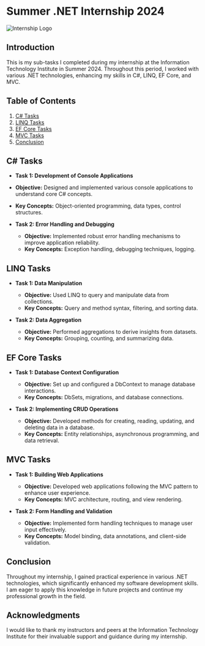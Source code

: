 # Summer .NET Internship 2024

![Internship Logo](path/to/your/image.png) <!-- Replace with the actual path to your image -->

## Introduction
This is my sub-tasks I completed during my internship at the Information Technology Institute in Summer 2024. Throughout this period, I worked with various .NET technologies, enhancing my skills in C#, LINQ, EF Core, and MVC.

## Table of Contents
1. [C# Tasks](#c-tasks)
2. [LINQ Tasks](#linq-tasks)
3. [EF Core Tasks](#ef-core-tasks)
4. [MVC Tasks](#mvc-tasks)
5. [Conclusion](#conclusion)

## C# Tasks
  - **Task 1: Development of Console Applications**
  - **Objective:** Designed and implemented various console applications to understand core C# concepts.
  - **Key Concepts:** Object-oriented programming, data types, control structures.

- **Task 2: Error Handling and Debugging**
  - **Objective:** Implemented robust error handling mechanisms to improve application reliability.
  - **Key Concepts:** Exception handling, debugging techniques, logging.

## LINQ Tasks
- **Task 1: Data Manipulation**
  - **Objective:** Used LINQ to query and manipulate data from collections.
  - **Key Concepts:** Query and method syntax, filtering, and sorting data.

- **Task 2: Data Aggregation**
  - **Objective:** Performed aggregations to derive insights from datasets.
  - **Key Concepts:** Grouping, counting, and summarizing data.

## EF Core Tasks
- **Task 1: Database Context Configuration**
  - **Objective:** Set up and configured a DbContext to manage database interactions.
  - **Key Concepts:** DbSets, migrations, and database connections.

- **Task 2: Implementing CRUD Operations**
  - **Objective:** Developed methods for creating, reading, updating, and deleting data in a database.
  - **Key Concepts:** Entity relationships, asynchronous programming, and data retrieval.

## MVC Tasks
- **Task 1: Building Web Applications**
  - **Objective:** Developed web applications following the MVC pattern to enhance user experience.
  - **Key Concepts:** MVC architecture, routing, and view rendering.

- **Task 2: Form Handling and Validation**
  - **Objective:** Implemented form handling techniques to manage user input effectively.
  - **Key Concepts:** Model binding, data annotations, and client-side validation.

## Conclusion
Throughout my internship, I gained practical experience in various .NET technologies, which significantly enhanced my software development skills. I am eager to apply this knowledge in future projects and continue my professional growth in the field.

## Acknowledgments
I would like to thank my instructors and peers at the Information Technology Institute for their invaluable support and guidance during my internship.
